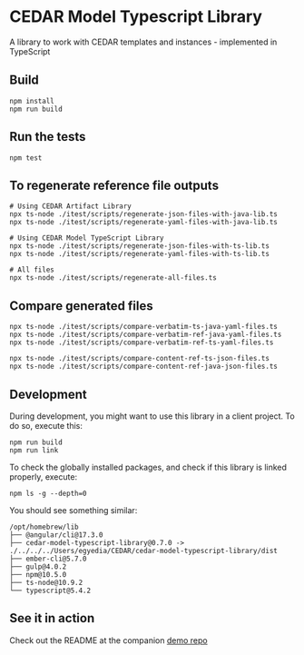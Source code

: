 # CEDAR Model Typescript Library
A library to work with CEDAR templates and instances - implemented in TypeScript

## Build
```shell
npm install
npm run build
```

## Run the tests
```shell
npm test
```

## To regenerate reference file outputs
```shell
# Using CEDAR Artifact Library
npx ts-node ./itest/scripts/regenerate-json-files-with-java-lib.ts
npx ts-node ./itest/scripts/regenerate-yaml-files-with-java-lib.ts

# Using CEDAR Model TypeScript Library
npx ts-node ./itest/scripts/regenerate-json-files-with-ts-lib.ts
npx ts-node ./itest/scripts/regenerate-yaml-files-with-ts-lib.ts

# All files
npx ts-node ./itest/scripts/regenerate-all-files.ts
```

## Compare generated files
```shell
npx ts-node ./itest/scripts/compare-verbatim-ts-java-yaml-files.ts
npx ts-node ./itest/scripts/compare-verbatim-ref-java-yaml-files.ts
npx ts-node ./itest/scripts/compare-verbatim-ref-ts-yaml-files.ts

npx ts-node ./itest/scripts/compare-content-ref-ts-json-files.ts
npx ts-node ./itest/scripts/compare-content-ref-java-json-files.ts
```

## Development
During development, you might want to use this library in a client project.
To do so, execute this:
```shell
npm run build
npm run link 
```

To check the globally installed packages, and check if this library is linked properly, execute:
```shell
npm ls -g --depth=0
```

You should see something similar:
```shell
/opt/homebrew/lib
├── @angular/cli@17.3.0
├── cedar-model-typescript-library@0.7.0 -> ./../../../Users/egyedia/CEDAR/cedar-model-typescript-library/dist
├── ember-cli@5.7.0
├── gulp@4.0.2
├── npm@10.5.0
├── ts-node@10.9.2
└── typescript@5.4.2
```

## See it in action
Check out the README at the companion [demo repo](https://github.com/metadatacenter/cedar-model-typescript-library-demo)
